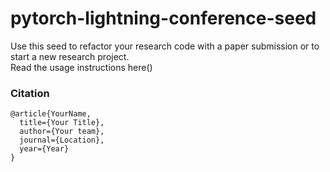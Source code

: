 # pytorch-lightning-conference-seed
Use this seed to refactor your research code with a paper submission or to start a new research project.   
Read the usage instructions here()

### Citation   
```
@article{YourName,
  title={Your Title},
  author={Your team},
  journal={Location},
  year={Year}
}
```   
